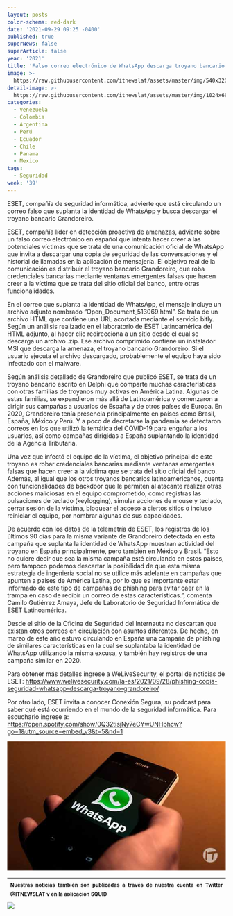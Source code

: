 ```yaml
---
layout: posts
color-schema: red-dark
date: '2021-09-29 09:25 -0400'
published: true
superNews: false
superArticle: false
year: '2021'
title: 'Falso correo electrónico de WhatsApp descarga troyano bancario '
image: >-
  https://raw.githubusercontent.com/itnewslat/assets/master/img/540x320/whatsapp-p.jpg
detail-image: >-
  https://raw.githubusercontent.com/itnewslat/assets/master/img/1024x680/whatsapp-g.jpg
categories:
  - Venezuela
  - Colombia
  - Argentina
  - Perú
  - Ecuador
  - Chile
  - Panama
  - Mexico
tags:
  - Seguridad
week: '39'
---
```

ESET, compañía de seguridad informática, advierte que está circulando un correo falso que suplanta la identidad de WhatsApp y busca descargar el troyano bancario Grandoreiro. 

ESET, compañía líder en detección proactiva de amenazas, advierte sobre un falso correo electrónico en español que intenta hacer creer a las potenciales víctimas que se trata de una comunicación oficial de WhatsApp que invita a descargar una copia de seguridad de las conversaciones y el historial de llamadas en la aplicación de mensajería. El objetivo real de la comunicación es distribuir el troyano bancario Grandoreiro, que roba credenciales bancarias mediante ventanas emergentes falsas que hacen creer a la víctima que se trata del sitio oficial del banco, entre otras funcionalidades.  
 
En el correo que suplanta la identidad de WhatsApp, el mensaje incluye un archivo adjunto nombrado “Open_Document_513069.html”. Se trata de un archivo HTML que contiene una URL acortada mediante el servicio bitly. Según un análisis realizado en el laboratorio de ESET Latinoamérica del HTML adjunto, al hacer clic redirecciona a un sitio desde el cual se descarga un archivo .zip. Ese archivo comprimido contiene un instalador MSI que descarga la amenaza, el troyano bancario Grandoreiro. Si el usuario ejecuta el archivo descargado, probablemente el equipo haya sido infectado con el malware.
 
Según análisis detallado de Grandoreiro que publicó ESET, se trata de un troyano bancario escrito en Delphi que comparte muchas características con otras familias de troyanos muy activas en América Latina. Algunas de estas familias, se expandieron más allá de Latinoamérica y comenzaron a dirigir sus campañas a usuarios de España y de otros países de Europa. En 2020, Grandoreiro tenía presencia principalmente en países como Brasil, España, México y Perú. Y a poco de decretarse la pandemia se detectaron correos en los que utilizó la temática del COVID-19 para engañar a los usuarios, así como campañas dirigidas a España suplantando la identidad de la Agencia Tributaria.
 
Una vez que infectó el equipo de la víctima, el objetivo principal de este troyano es robar credenciales bancarias mediante ventanas emergentes falsas que hacen creer a la víctima que se trata del sitio oficial del banco. Además, al igual que los otros troyanos bancarios latinoamericanos, cuenta con funcionalidades de backdoor que le permiten al atacante realizar otras acciones maliciosas en el equipo comprometido, como registras las pulsaciones de teclado (keylogging), simular acciones de mouse y teclado, cerrar sesión de la víctima, bloquear el acceso a ciertos sitios o incluso reiniciar el equipo, por nombrar algunas de sus capacidades.
 
De acuerdo con los datos de la telemetría de ESET, los registros de los últimos 90 días para la misma variante de Grandoreiro detectada en esta campaña que suplanta la identidad de WhatsApp muestran actividad del troyano en España principalmente, pero también en México y Brasil. “Esto no quiere decir que sea la misma campaña esté circulando en estos países, pero tampoco podemos descartar la posibilidad de que esta misma estrategia de ingeniería social no se utilice más adelante en campañas que apunten a países de América Latina, por lo que es importante estar informado de este tipo de campañas de phishing para evitar caer en la trampa en caso de recibir un correo de estas características.”, comenta Camilo Gutiérrez Amaya, Jefe de Laboratorio de Seguridad Informática de ESET Latinoamérica.
 
Desde el sitio de la Oficina de Seguridad del Internauta no descartan que existan otros correos en circulación con asuntos diferentes. De hecho, en marzo de este año estuvo circulando en España una campaña de phishing de similares características en la cual se suplantaba la identidad de WhatsApp utilizando la misma excusa, y también hay registros de una campaña similar en 2020.
 
Para obtener más detalles ingrese a WeLiveSecurity, el portal de noticias de ESET: https://www.welivesecurity.com/la-es/2021/09/28/phishing-copia-seguridad-whatsapp-descarga-troyano-grandoreiro/
 
Por otro lado, ESET invita a conocer Conexión Segura, su podcast para saber qué está ocurriendo en el mundo de la seguridad informática. Para escucharlo ingrese a:
https://open.spotify.com/show/0Q32tisjNy7eCYwUNHphcw?go=1&utm_source=embed_v3&t=5&nd=1

![](https://raw.githubusercontent.com/itnewslat/assets/master/img/540x320/whatsapp-p.jpg)

<table style="height: 42px;" width="569">
<tbody>
<tr>
<td style="text-align: justify;"><sub><strong>Nuestras noticias también son publicadas a través de nuestra cuenta en Twitter <a href="https://twitter.com/itnewslat?lang=es">@ITNEWSLAT</a> y en la aplicación <a href="https://squidapp.co/en/">SQUID</a></strong></sub></td>
</tr>
</tbody>
</table>

<img src="https://tracker.metricool.com/c3po.jpg?hash=56f88a41e39ab42c063cc51676587a04"/>